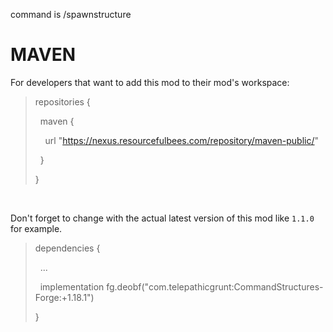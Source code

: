 command is /spawnstructure

# MAVEN

For developers that want to add this mod to their mod's workspace:

<blockquote>repositories {

&nbsp; maven {

&nbsp; &nbsp; url "https://nexus.resourcefulbees.com/repository/maven-public/"

&nbsp; }

}</blockquote>

&nbsp;

Don't forget to change <modversion> with the actual latest version of this mod like `1.1.0` for example.

<blockquote>dependencies {


&nbsp; ...


&nbsp; implementation fg.deobf("com.telepathicgrunt:CommandStructures-Forge:<modversion>+1.18.1")


}</blockquote>
